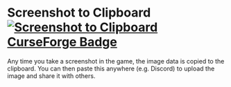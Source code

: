 # Screenshot to Clipboard [![Screenshot to Clipboard CurseForge Badge](http://cf.way2muchnoise.eu/full_screenshot-to-clipboard_screenshots%20copied.svg)](https://www.curseforge.com/minecraft/mc-mods/screenshot-to-clipboard)

Any time you take a screenshot in the game, the image data is copied to the clipboard. You can then paste this anywhere (e.g. Discord) to upload the image and share it with others.